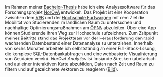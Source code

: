 Im Rahmen meiner <a href="/pdfs/Thesis_Merz_Alexander.pdf" target="_blank">Bachelor-Thesis</a> habe ich eine Analyse&shy;software für das Forschungsprojekt <a href="https://vm.baden-wuerttemberg.de/de/politik-zukunft/zukunftskonzepte/digitale-mobilitaet/mobiarch-bw/norova/" target="_blank"><abbr title="Nutzerorientierte Optimierung verkehrlicher Angebote">NorOvA</abbr></a> entwickelt.
Das Projekt ist eine Kooperation zwischen dem <a href="https://www.v-s-b.de/" target="_blank"><abbr title="Verkehrsverbund Schwarzwald-Baar">VSB</abbr></a> und der <a href="https://www.hs-furtwangen.de/en/" target="_blank">Hochschule Furtwangen</a> mit dem Ziel die Mobilität von Studierenden im ländlichen Raum zu untersuchen und nachhaltige Optimierungs&shy;maßnahmen am <abbr title="Öffentlicher Personennahverkehr">ÖPNV</abbr> abzuleiten. Über eine App können
Studierende ihren Weg zur Hochschule aufzeichnen. Zum Zeitpunkt meines Beitritts stand das Projektteam vor
der Herausforderung den rapid wachsenden Daten&shy;bestand einer Datenanalyse zu unterziehen. Innerhalb von sechs
Monaten arbeitete ich selbstständig an einer Full-Stack-Lösung, die komplexe SQL-Datenbank&shy;abfragen und
eine webbasierte Visualisierung von Geodaten vereint. <em>NorOvA Analytics</em> ist imstande Strecken tabellarisch
und auf einer interaktiven Karte abzubilden, Daten nach Zeit und Raum zu filtern und auf gezeichnete
Vektoren zu reagieren (<a href="public/images/norova-analytics.jpg" target="_blank">Bild</a>).

